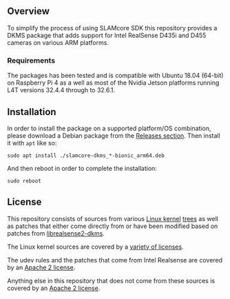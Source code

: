 ## Overview

To simplify the process of using SLAMcore SDK this repository provides a DKMS package that adds support for Intel RealSense D435i and D455 cameras on various ARM platforms.

### Requirements

The packages has been tested and is compatible with Ubuntu 18.04 (64-bit) on Raspberry Pi 4 as a well as most of the Nvidia Jetson platforms running L4T versions 32.4.4 through to 32.6.1.

## Installation

In order to install the package on a supported platform/OS combination, please download a Debian package from the [Releases section](https://github.com/slamcore/slamcore-dkms/releases). Then install it with `apt` like so:

```
sudo apt install ./slamcore-dkms_*-bionic_arm64.deb
```

And then reboot in order to complete the installation:

```
sudo reboot
```

## License

This repository consists of sources from various [Linux kernel](https://developer.nvidia.com/embedded/l4t/r32_release_v6.1/sources/t186/public_sources.tbz2) [trees](http://ports.ubuntu.com/ubuntu-ports/ubuntu-ports/ubuntu-ports/pool/universe) as well as patches that either come directly from or have been modified based on patches from [librealsense2-dkms](https://github.com/IntelRealsense/librealsense).

The Linux kernel sources are covered by a [variety of licenses](https://github.com/torvalds/linux/tree/master/LICENSES).

The udev rules and the patches that come from Intel Realsense are covered by an [Apache 2 license](https://github.com/IntelRealSense/librealsense/blob/master/LICENSE).

Anything else in this repository that does not come from these sources is covered by an [Apache 2 license](https://github.com/slamcore/slamcore-dkms/blob/master/LICENSE.md).
